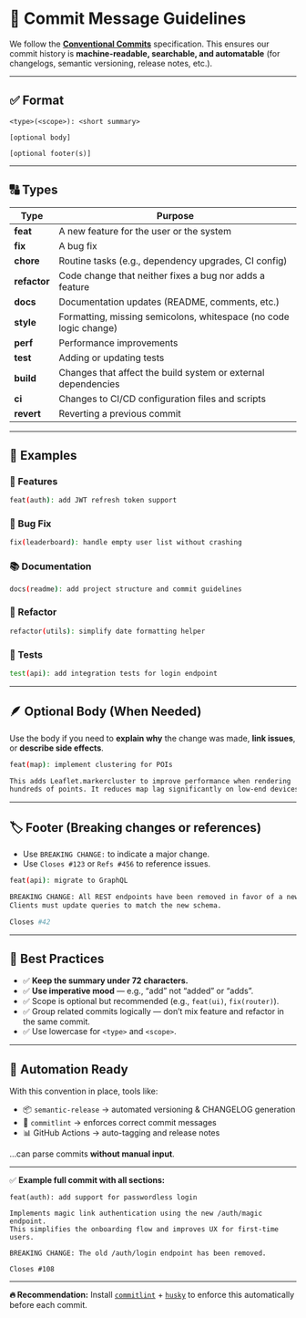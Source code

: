 # 📜 Commit Message Guidelines

We follow the [**Conventional Commits**](https://www.conventionalcommits.org/) specification.
This ensures our commit history is **machine-readable, searchable, and automatable** (for changelogs, semantic versioning, release notes, etc.).

---

## ✅ Format

```
<type>(<scope>): <short summary>

[optional body]

[optional footer(s)]
```

---

## 🔠 Types

| Type         | Purpose                                                           |
| ------------ | ----------------------------------------------------------------- |
| **feat**     | A new feature for the user or the system                          |
| **fix**      | A bug fix                                                         |
| **chore**    | Routine tasks (e.g., dependency upgrades, CI config)              |
| **refactor** | Code change that neither fixes a bug nor adds a feature           |
| **docs**     | Documentation updates (README, comments, etc.)                    |
| **style**    | Formatting, missing semicolons, whitespace (no code logic change) |
| **perf**     | Performance improvements                                          |
| **test**     | Adding or updating tests                                          |
| **build**    | Changes that affect the build system or external dependencies     |
| **ci**       | Changes to CI/CD configuration files and scripts                  |
| **revert**   | Reverting a previous commit                                       |

---

## 🧪 Examples

### 🎯 Features

```bash
feat(auth): add JWT refresh token support
```

### 🐛 Bug Fix

```bash
fix(leaderboard): handle empty user list without crashing
```

### 📚 Documentation

```bash
docs(readme): add project structure and commit guidelines
```

### 🔨 Refactor

```bash
refactor(utils): simplify date formatting helper
```

### 🧪 Tests

```bash
test(api): add integration tests for login endpoint
```

---

## 🪶 Optional Body (When Needed)

Use the body if you need to **explain why** the change was made, **link issues**, or **describe side effects**.

```bash
feat(map): implement clustering for POIs

This adds Leaflet.markercluster to improve performance when rendering
hundreds of points. It reduces map lag significantly on low-end devices.
```

---

## 🏷️ Footer (Breaking changes or references)

* Use `BREAKING CHANGE:` to indicate a major change.
* Use `Closes #123` or `Refs #456` to reference issues.

```bash
feat(api): migrate to GraphQL

BREAKING CHANGE: All REST endpoints have been removed in favor of a new GraphQL API.
Clients must update queries to match the new schema.

Closes #42
```

---

## 📌 Best Practices

* ✅ **Keep the summary under 72 characters.**
* ✅ **Use imperative mood** — e.g., “add” not “added” or “adds”.
* ✅ Scope is optional but recommended (e.g., `feat(ui)`, `fix(router)`).
* ✅ Group related commits logically — don’t mix feature and refactor in the same commit.
* ✅ Use lowercase for `<type>` and `<scope>`.

---

## 🧠 Automation Ready

With this convention in place, tools like:

* 📦 `semantic-release` → automated versioning & CHANGELOG generation
* 🧰 `commitlint` → enforces correct commit messages
* 📊 GitHub Actions → auto-tagging and release notes

…can parse commits **without manual input**.

---

✅ **Example full commit with all sections:**

```
feat(auth): add support for passwordless login

Implements magic link authentication using the new /auth/magic endpoint.
This simplifies the onboarding flow and improves UX for first-time users.

BREAKING CHANGE: The old /auth/login endpoint has been removed.

Closes #108
```

---

**🔥 Recommendation:** Install [`commitlint`](https://github.com/conventional-changelog/commitlint) + [`husky`](https://typicode.github.io/husky/) to enforce this automatically before each commit.

